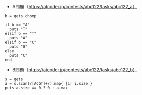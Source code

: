- A問題（https://atcoder.jp/contests/abc122/tasks/abc122_a）

```
b = gets.chomp

if b == "A"
  puts "T"
elsif b == "T"
  puts "A"
elsif b == "C"
  puts "G"
else
  puts "C"
end
```

- B問題（https://atcoder.jp/contests/abc122/tasks/abc122_b）
```
s = gets
a = s.scan(/[ACGT]+/).map{ |i| i.size }
puts a.size == 0 ? 0 : a.max
```
